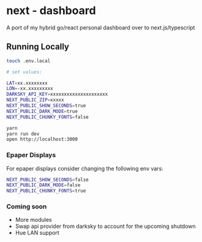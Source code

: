 # next - dashboard

A port of my hybrid go/react personal dashboard over to next.js/typescript

## Running Locally

```bash
touch .env.local

# set values:

LAT=xx.xxxxxxxx
LON=-xx.xxxxxxxxx
DARKSKY_API_KEY=xxxxxxxxxxxxxxxxxxxxx
NEXT_PUBLIC_ZIP=xxxxx
NEXT_PUBLIC_SHOW_SECONDS=true
NEXT_PUBLIC_DARK_MODE=true
NEXT_PUBLIC_CHUNKY_FONTS=false
```

```bash
yarn
yarn run dev
open http://localhost:3000
```

### Epaper Displays

For epaper displays consider changing the following env vars:

```bash
NEXT_PUBLIC_SHOW_SECONDS=false
NEXT_PUBLIC_DARK_MODE=false
NEXT_PUBLIC_CHUNKY_FONTS=true
```

### Coming soon

- More modules
- Swap api provider from darksky to account for the upcoming shutdown
- Hue LAN support
